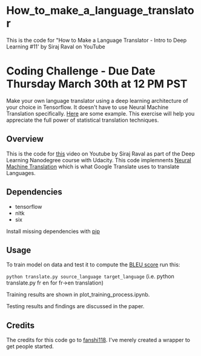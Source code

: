 # How_to_make_a_language_translator
This is the code for "How to Make a Language Translator - Intro to Deep Learning #11' by Siraj Raval on YouTube

# Coding Challenge - Due Date Thursday March 30th at 12 PM PST

Make your own language translator using a deep learning architecture of your choice in Tensorflow. It doesn't have to use Neural Machine Translation specifically. [Here](https://github.com/search?utf8=%E2%9C%93&q=language+translation+language%3A%22Jupyter+Notebook%22+&type=) are some example. This exercise will help you appreciate the full power of statistical translation techniques.

## Overview

This is the code for [this](https://youtu.be/nRBnh4qbPHI) video on Youtube by Siraj Raval as part of the Deep Learning Nanodegree course with Udacity. This code implemnents [Neural Machine Translation](https://github.com/neubig/nmt-tips) which is what Google Translate uses to translate Languages.

## Dependencies

* tensorflow
* nltk 
* six

Install missing dependencies with [pip](https://pip.pypa.io/en/stable/)


## Usage

To train model on data and test it to compute the [BLEU score](https://en.wikipedia.org/wiki/BLEU) run this:

``python translate.py source_language target_language`` (i.e. python translate.py fr en for fr->en translation)

Training results are shown in plot_training_process.ipynb.

Testing results and findings are discussed in the paper.

## Credits

The credits for this code go to [fanshi118](https://github.com/fanshi118/NLP_NMT_Project). I've merely created a wrapper to get people started.
